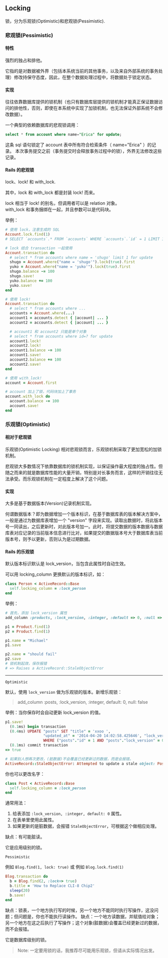 ## Locking

锁，分为乐观锁(Optimistic)和悲观锁(Pessimistic).

### 悲观锁(Pessimistic)

#### 特性

强烈的独占和排他。

它指的是对数据被外界（包括本系统当前的其他事务，以及来自外部系统的事务处理）修改持保守态度，因此，在整个数据处理过程中，将数据处于锁定状态。

#### 实现

往往依靠数据库提供的锁机制（也只有数据库层提供的锁机制才能真正保证数据访问的排他性，否则，即使在本系统中实现了加锁机制，也无法保证外部系统不会修改数据）。

一个典型的依赖数据库的悲观锁调用：

```sql
select * from account where name="Erica" for update;
```

这条 sql 语句锁定了 account 表中所有符合检索条件（ name="Erica" ）的记录。 本次事务提交之前（事务提交时会释放事务过程中的锁），外界无法修改这些记录。

#### Rails 的悲观锁

lock、lock! 和 with_lock.

其中，lock 和 with_lock 都是封装 lock! 而来。

lock 相当于 lock! 的别名，但调用者可以是 relation 对象。  
with_lock 和事务捆绑在一起，并且参数可以是代码块。

举例：

```ruby
# 使用 lock，注意生成的 SQL
Account.lock.find(1)
# SELECT `accounts`.* FROM `accounts` WHERE `accounts`.`id` = 1 LIMIT 1 FOR UPDATE

# lock 结合 transaction 一起使用
Account.transaction do
  # select * from accounts where name = 'shugo' limit 1 for update
  shugo = Account.where("name = 'shugo'").lock(true).first
  yuko = Account.where("name = 'yuko'").lock(true).first
  shugo.balance -= 100
  shugo.save!
  yuko.balance += 100
  yuko.save!
end

# 使用 lock!
Account.transaction do
  # select * from accounts where ...
  accounts = Account.where(...)
  account1 = accounts.detect { |account| ... }
  account2 = accounts.detect { |account| ... }

  # account1 和 account2 只能是单个对象
  # select * from accounts where id=? for update
  account1.lock!
  account2.lock!
  account1.balance -= 100
  account1.save!
  account2.balance += 100
  account2.save!
end

# 使用 with_lock!
account = Account.first

# account 加上了锁，代码块加上了事务
account.with_lock do
  account.balance -= 100
  account.save!
end
```

### 乐观锁(Optimistic)

#### 相对于悲观锁

乐观锁(Optimistic Locking) 相对悲观锁而言，乐观锁机制采取了更加宽松的加锁机制。

悲观锁大多数情况下依靠数据库的锁机制实现，以保证操作最大程度的独占性。但随之而来的就是数据库性能的大量开销，特别是对长事务而言，这样的开销往往无法承受。而乐观锁机制在一定程度上解决了这个问题。

#### 实现

大多是基于数据版本(Version)记录机制实现。

何谓数据版本？即为数据增加一个版本标识，在基于数据库表的版本解决方案中，一般是通过为数据库表增加一个 "version" 字段来实现。读取出数据时，将此版本号一同读出，之后更新时，对此版本号加一。此时，将提交数据的版本数据与数据库表对应记录的当前版本信息进行比对，如果提交的数据版本号大于数据库表当前版本号，则予以更新，否则认为是过期数据。

#### Rails 的乐观锁

默认版本标识默认是 lock_version，当包含此属性时自动生效。

可以用 locking_column 更换默认的版本标识，如：

```ruby
class Person < ActiveRecord::Base
  self.locking_column = :lock_person
end
```

举例：

```ruby
# 首先，添加 lock_version 属性
add_column :products, :lock_version, :integer, :default => 0, :null => false

p1 = Product.find(1)
p2 = Product.find(1)

p1.name = "Michael"
p1.save

p2.name = "should fail"
p2.save
# 锁机制起效，保存报错
# => Raises a ActiveRecord::StaleObjectError
```

---

`Optimistic`

默认，使用 `lock_version` 做为乐观锁的版本。新增乐观锁：

> add_column :posts, :lock_version, :integer, default: 0, null: false

举例：当你保存时会自动更新 lock_version 的值。

```ruby
p1.save!
  (0.1ms) begin transaction
  (0.4ms) UPDATE "posts" SET "title" = 'xxoo ',
                 "updated_at" = '2014-04-20 14:02:58.425646', "lock_version" = 1
                 WHERE ("posts"."id" = 1 AND "posts"."lock_version" = 0)
  (8.1ms) commit transaction
=> true

# 如果别人想再次更改，(脏数据)不会覆盖已经更新过的数据，而是会报错。
ActiveRecord::StaleObjectError: Attempted to update a stale object: Post
```

你也可以更改名字：

```ruby
class Post < ActiveRecord::Base
  self.locking_column = :lock_person
end
```

通常用法：

1. 给表添加 `:lock_version, :integer, default: 0` 属性。
2. 在表单里使用此属性。
3. 如果更新的是脏数据，会报错 `StaleObjectError`，可根据这个做相应处理。

缺点：有可能脏读。

它是应用级别的锁。

`Pessimistic`

例如 `Blog.find(1, lock: true)` 或 例如 `Blog.lock.find(1)`

```ruby
Blog.transaction do
  b = Blog.find(2, :lock=> true)
  b.title = 'How to Replace CLI-8 Chip2'
  sleep(20)
  b.save!
end
```

缺点：锁表，一个地方执行写的时候，另一个地方不能同时执行写操作，这没问题；但问题是，你也不能执行读操作。
缺点：一个地方读数据，并赋值给对象；另一个地方在这之后执行了写操作；这个对象(脏数据)会覆盖已经更新过的数据，而不会报错。

它是数据库级别的锁。

> Note: 一定要用锁的话，我推荐尽可能用乐观锁，但请从实际情况出发。
